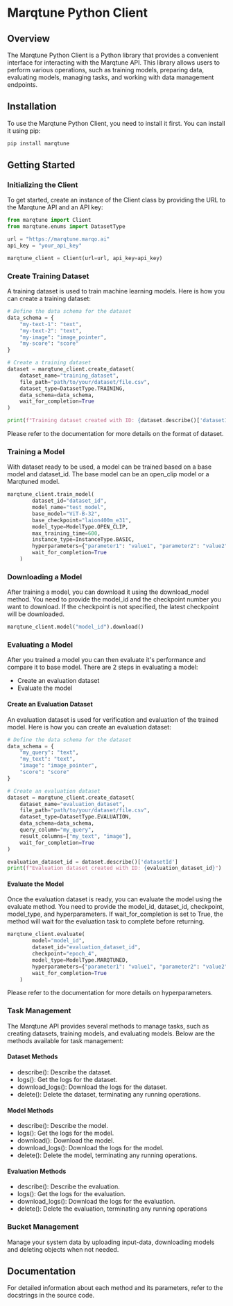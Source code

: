# Marqtune Python Client
## Overview
The Marqtune Python Client is a Python library that provides a convenient interface for interacting with the Marqtune API. This library allows users to perform various operations, such as training models, preparing data, evaluating models, managing tasks, and working with data management endpoints.

## Installation
To use the Marqtune Python Client, you need to install it first. You can install it using pip:

```bash
pip install marqtune
```

## Getting Started
### Initializing the Client
To get started, create an instance of the Client class by providing the URL to the Marqtune API and an API key:

```python
from marqtune import Client
from marqtune.enums import DatasetType

url = "https://marqtune.marqo.ai"
api_key = "your_api_key"

marqtune_client = Client(url=url, api_key=api_key)
```

### Create Training Dataset
A training dataset is used to train machine learning models. Here is how you can create a training dataset:
```python
# Define the data schema for the dataset
data_schema = {
    "my-text-1": "text",
    "my-text-2": "text",
    "my-image": "image_pointer",
    "my-score": "score"
}

# Create a training dataset
dataset = marqtune_client.create_dataset(
    dataset_name="training_dataset",
    file_path="path/to/your/dataset/file.csv",
    dataset_type=DatasetType.TRAINING,
    data_schema=data_schema,
    wait_for_completion=True
)

print(f"Training dataset created with ID: {dataset.describe()['datasetId']}")
```

Please refer to the documentation for more details on the format of dataset.

### Training a Model
With dataset ready to be used, a model can be trained based on a base model and dataset_id. The base model can be an 
open_clip model or a Marqtuned model. 

```python
marqtune_client.train_model(
        dataset_id="dataset_id",
        model_name="test_model",
        base_model="ViT-B-32",
        base_checkpoint="laion400m_e31",
        model_type=ModelType.OPEN_CLIP,
        max_training_time=600,
        instance_type=InstanceType.BASIC,
        hyperparameters={"parameter1": "value1", "parameter2": "value2"},
        wait_for_completion=True
    )
```

### Downloading a Model
After training a model, you can download it using the download_model method. You need to provide the model_id and the checkpoint number you want to download. If the checkpoint is not specified, the latest checkpoint will be downloaded.
```python
marqtune_client.model("model_id").download()
```

### Evaluating a Model
After you trained a model you can then evaluate it's performance and compare it to base model. There are 2 steps in evaluating a model:
* Create an evaluation dataset
* Evaluate the model

#### Create an Evaluation Dataset
An evaluation dataset is used for verification and evaluation of the trained model. Here is how you can create an evaluation dataset:
```python
# Define the data schema for the dataset
data_schema = {
    "my_query": "text",
    "my_text": "text",
    "image": "image_pointer",
    "score": "score"
}

# Create an evaluation dataset
dataset = marqtune_client.create_dataset(
    dataset_name="evaluation_dataset",
    file_path="path/to/your/dataset/file.csv",
    dataset_type=DatasetType.EVALUATION,
    data_schema=data_schema,
    query_column="my_query",
    result_columns=["my_text", "image"],
    wait_for_completion=True
)

evaluation_dataset_id = dataset.describe()['datasetId']
print(f"Evaluation dataset created with ID: {evaluation_dataset_id}")
```
#### Evaluate the Model
Once the evaluation dataset is ready, you can evaluate the model using the evaluate method. You need to provide the model_id, dataset_id, checkpoint, model_type, and hyperparameters. If wait_for_completion is set to True, the method will wait for the evaluation task to complete before returning.
```python
marqtune_client.evaluate(
        model="model_id",
        dataset_id="evaluation_dataset_id",
        checkpoint="epoch_4",
        model_type=ModelType.MARQTUNED,
        hyperparameters={"parameter1": "value1", "parameter2": "value2"},
        wait_for_completion=True
    )
```
Please refer to the documentation for more details on hyperparameters.

### Task Management
The Marqtune API provides several methods to manage tasks, such as creating datasets, training models, and evaluating models. Below are the methods available for task management:

#### Dataset Methods
* describe(): Describe the dataset.
* logs(): Get the logs for the dataset.
* download_logs(): Download the logs for the dataset.
* delete(): Delete the dataset, terminating any running operations.

#### Model Methods
* describe(): Describe the model.
* logs(): Get the logs for the model.
* download(): Download the model.
* download_logs(): Download the logs for the model.
* delete(): Delete the model, terminating any running operations.

#### Evaluation Methods
* describe(): Describe the evaluation.
* logs(): Get the logs for the evaluation.
* download_logs(): Download the logs for the evaluation.
* delete(): Delete the evaluation, terminating any running operations

### Bucket Management
Manage your system data by uploading input-data, downloading models and deleting objects when not needed.

## Documentation
For detailed information about each method and its parameters, refer to the docstrings in the source code.
